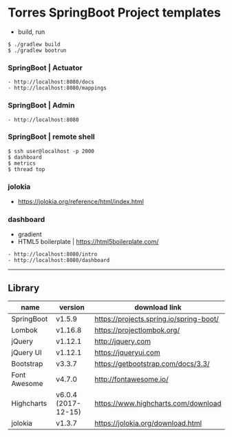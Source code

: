 # Torres SpringBoot Project templates

- build, run
```
$ ./gradlew build
$ ./gradlew bootrun
```

### SpringBoot | Actuator
```
- http://localhost:8080/docs
- http://localhost:8080/mappings
```
### SpringBoot | Admin
```
- http://localhost:8080
```
### SpringBoot | remote shell
```
$ ssh user@localhost -p 2000 
$ dashboard 
$ metrics
$ thread top
```
### jolokia
- https://jolokia.org/reference/html/index.html

### dashboard
- gradient
- HTML5 boilerplate | https://html5boilerplate.com/
```
- http://localhost:8080/intro
- http://localhost:8080/dashboard
```

---

## Library
| name | version  | download link |
| --- | --- | --- |
| SpringBoot | v1.5.9 | https://projects.spring.io/spring-boot/ |
| Lombok | v1.16.8 | https://projectlombok.org/ |
| jQuery | v1.12.1 | http://jquery.com | 
| jQuery UI | v1.12.1 | https://jqueryui.com |
| Bootstrap | v3.3.7 | https://getbootstrap.com/docs/3.3/ |
| Font Awesome | v4.7.0 | http://fontawesome.io/ |
| Highcharts | v6.0.4 (2017-12-15) | https://www.highcharts.com/download |
| jolokia | v1.3.7 | https://jolokia.org/download.html |